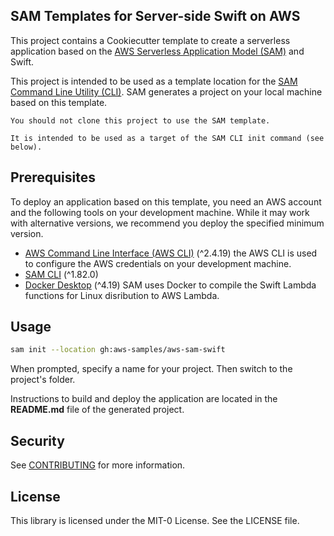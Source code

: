 ## SAM Templates for Server-side Swift on AWS

This project contains a Cookiecutter template to create a serverless application based on the [AWS Serverless Application Model (SAM)](https://docs.aws.amazon.com/serverless-application-model/latest/developerguide/sam-specification.html) and Swift.

This project is intended to be used as a template location for the [SAM Command Line Utility (CLI)](https://docs.aws.amazon.com/serverless-application-model/latest/developerguide/install-sam-cli.html). SAM generates a project on your local machine based on this template.


``` text
You should not clone this project to use the SAM template. 

It is intended to be used as a target of the SAM CLI init command (see below).
```

## Prerequisites

To deploy an application based on this template, you need an AWS account and the following tools on your development machine. While it may work with alternative versions, we recommend you deploy the specified minimum version.

* [AWS Command Line Interface (AWS CLI)](https://docs.aws.amazon.com/cli/latest/userguide/install-cliv2.html) (^2.4.19) the AWS CLI is used to configure the AWS credentials on your development machine.
* [SAM CLI](https://docs.aws.amazon.com/serverless-application-model/latest/developerguide/install-sam-cli.html) (^1.82.0)
* [Docker Desktop](https://www.docker.com/products/docker-desktop) (^4.19) SAM uses Docker to compile the Swift Lambda functions for Linux disribution to AWS Lambda.


## Usage

``` bash
sam init --location gh:aws-samples/aws-sam-swift
```

When prompted, specify a name for your project. Then switch to the project's folder. 

Instructions to build and deploy the application are located in the **README.md** file of the generated project.

## Security

See [CONTRIBUTING](CONTRIBUTING.md#security-issue-notifications) for more information.

## License

This library is licensed under the MIT-0 License. See the LICENSE file.

